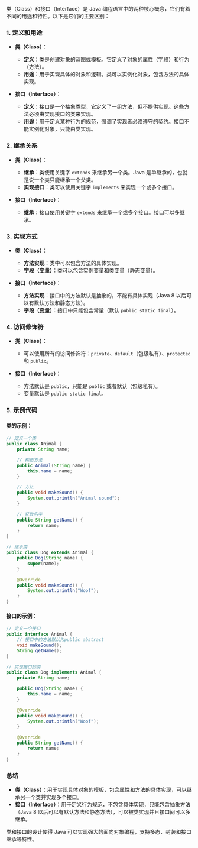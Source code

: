 类（Class）和接口（Interface）是 Java 编程语言中的两种核心概念，它们有着不同的用途和特性。以下是它们的主要区别：

### 1. 定义和用途

- **类（Class）**：
  - **定义**：类是创建对象的蓝图或模板。它定义了对象的属性（字段）和行为（方法）。
  - **用途**：用于实现具体的对象和逻辑。类可以实例化对象，包含方法的具体实现。
  
- **接口（Interface）**：
  - **定义**：接口是一个抽象类型，它定义了一组方法，但不提供实现。这些方法必须由实现接口的类来实现。
  - **用途**：用于定义某种行为的规范，强调了实现者必须遵守的契约。接口不能实例化对象，只能由类实现。

### 2. 继承关系

- **类（Class）**：
  - **继承**：类使用关键字 `extends` 来继承另一个类。Java 是单继承的，也就是说一个类只能继承一个父类。
  - **实现接口**：类可以使用关键字 `implements` 来实现一个或多个接口。

- **接口（Interface）**：
  - **继承**：接口使用关键字 `extends` 来继承一个或多个接口。接口可以多继承。

### 3. 实现方式

- **类（Class）**：
  - **方法实现**：类中可以包含方法的具体实现。
  - **字段（变量）**：类可以包含实例变量和类变量（静态变量）。

- **接口（Interface）**：
  - **方法实现**：接口中的方法默认是抽象的，不能有具体实现（Java 8 以后可以有默认方法和静态方法）。
  - **字段（变量）**：接口中只能包含常量（默认 `public static final`）。

### 4. 访问修饰符

- **类（Class）**：
  - 可以使用所有的访问修饰符：`private`、`default`（包级私有）、`protected` 和 `public`。

- **接口（Interface）**：
  - 方法默认是 `public`，只能是 `public` 或者默认（包级私有）。
  - 变量默认是 `public static final`。

### 5. 示例代码

#### 类的示例：

```java
// 定义一个类
public class Animal {
    private String name;

    // 构造方法
    public Animal(String name) {
        this.name = name;
    }

    // 方法
    public void makeSound() {
        System.out.println("Animal sound");
    }

    // 获取名字
    public String getName() {
        return name;
    }
}

// 继承类
public class Dog extends Animal {
    public Dog(String name) {
        super(name);
    }

    @Override
    public void makeSound() {
        System.out.println("Woof");
    }
}
```

#### 接口的示例：

```java
// 定义一个接口
public interface Animal {
    // 接口中的方法默认为public abstract
    void makeSound();
    String getName();
}

// 实现接口的类
public class Dog implements Animal {
    private String name;

    public Dog(String name) {
        this.name = name;
    }

    @Override
    public void makeSound() {
        System.out.println("Woof");
    }

    @Override
    public String getName() {
        return name;
    }
}
```

### 总结

- **类（Class）**：用于实现具体对象的模板，包含属性和方法的具体实现，可以继承另一个类并实现多个接口。
- **接口（Interface）**：用于定义行为规范，不包含具体实现，只能包含抽象方法（Java 8 以后可以有默认方法和静态方法），可以被类实现并且接口间可以多继承。

类和接口的设计使得 Java 可以实现强大的面向对象编程，支持多态、封装和接口继承等特性。